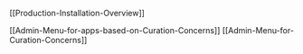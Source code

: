 [[Production-Installation-Overview]]

[[Admin-Menu-for-apps-based-on-Curation-Concerns]]
[[Admin-Menu-for-Curation-Concerns]]
